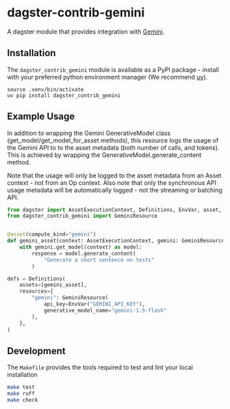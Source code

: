# dagster-contrib-gemini

A dagster module that provides integration with [Gemini](https://deepmind.google/technologies/gemini/).

## Installation

The `dagster_contrib_gemini` module is available as a PyPI package - install with your preferred python 
environment manager (We recommend [uv](https://github.com/astral-sh/uv)).

```
source .venv/bin/activate
uv pip install dagster_contrib_gemini
```

## Example Usage

In addition to wrapping the Gemini GenerativeModel class (get_model/get_model_for_asset methods), 
this resource logs the usage of the Gemini API to to the asset metadata (both number of calls, and tokens). 
This is achieved by wrapping the GenerativeModel.generate_content method.

Note that the usage will only be logged to the asset metadata from an Asset context -
not from an Op context.
Also note that only the synchronous API usage metadata will be automatically logged - 
not the streaming or batching API.

```python
from dagster import AssetExecutionContext, Definitions, EnvVar, asset, define_asset_job
from dagster_contrib_gemini import GeminiResource


@asset(compute_kind="gemini")
def gemini_asset(context: AssetExecutionContext, gemini: GeminiResource):
    with gemini.get_model(context) as model:
        response = model.generate_content(
            "Generate a short sentence on tests"
        )

defs = Definitions(
    assets=[gemini_asset],
    resources={
        "gemini": GeminiResource(
            api_key=EnvVar("GEMINI_API_KEY"),
            generative_model_name="gemini-1.5-flash"
        ),
    },
)
```


## Development

The `Makefile` provides the tools required to test and lint your local installation

```sh
make test
make ruff
make check
```